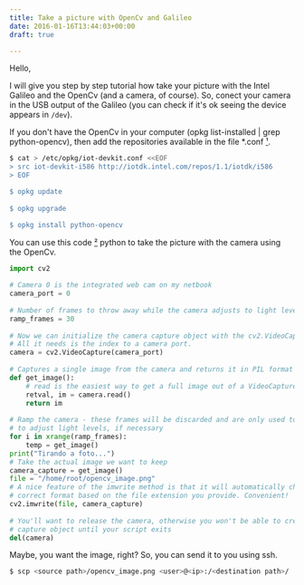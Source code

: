 ```yaml
---
title: Take a picture with OpenCv and Galileo
date: 2016-01-16T13:44:03+00:00
draft: true

---
```

Hello, 

I will give you step by step tutorial how take your picture with the Intel Galileo and the OpenCv (and a camera, of course). So, conect your camera in the USB output of the Galileo (you can check if it's ok seeing the device appears in ```/dev```).

If you don't have the OpenCv in your computer (opkg list-installed | grep python-opencv), then add the repositories available in the file *.conf [¹](https://communities.intel.com/thread/56046).


```bash
$ cat > /etc/opkg/iot-devkit.conf <<EOF
> src iot-devkit-i586 http://iotdk.intel.com/repos/1.1/iotdk/i586 
> EOF

$ opkg update
 
$ opkg upgrade

$ opkg install python-opencv
```

You can use this code [²](http://codeplasma.com/2012/12/03/getting-webcam-images-with-python-and-opencv-2-for-real-this-time/) python to take the picture with the camera using the OpenCv.

```python
import cv2
 
# Camera 0 is the integrated web cam on my netbook
camera_port = 0
 
# Number of frames to throw away while the camera adjusts to light levels
ramp_frames = 30
 
# Now we can initialize the camera capture object with the cv2.VideoCapture class.
# All it needs is the index to a camera port.
camera = cv2.VideoCapture(camera_port)
 
# Captures a single image from the camera and returns it in PIL format
def get_image():
	# read is the easiest way to get a full image out of a VideoCapture object.
	retval, im = camera.read()
	return im
 
# Ramp the camera - these frames will be discarded and are only used to allow v4l2
# to adjust light levels, if necessary
for i in xrange(ramp_frames):
	temp = get_image()
print("Tirando a foto...")
# Take the actual image we want to keep
camera_capture = get_image()
file = "/home/root/opencv_image.png"
# A nice feature of the imwrite method is that it will automatically choose the
# correct format based on the file extension you provide. Convenient!
cv2.imwrite(file, camera_capture)
 
# You'll want to release the camera, otherwise you won't be able to create a new
# capture object until your script exits
del(camera)
```

Maybe, you want the image, right? So, you can send it to you using ssh. 

```bash
$ scp <source path>/opencv_image.png <user>@<ip>:/<destination path>/

```